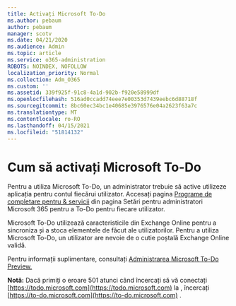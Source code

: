 ```yaml
---
title: Activați Microsoft To-Do
ms.author: pebaum
author: pebaum
manager: scotv
ms.date: 04/21/2020
ms.audience: Admin
ms.topic: article
ms.service: o365-administration
ROBOTS: NOINDEX, NOFOLLOW
localization_priority: Normal
ms.collection: Adm_O365
ms.custom: ''
ms.assetid: 339f925f-91c8-4a1d-902b-f920e58999df
ms.openlocfilehash: 516ad0ccadd74eee7e00353d7439eebc6d88718f
ms.sourcegitcommit: 8bc60ec34bc1e40685e3976576e04a2623f63a7c
ms.translationtype: MT
ms.contentlocale: ro-RO
ms.lasthandoff: 04/15/2021
ms.locfileid: "51814132"
---
```

# <a name="how-to-enable-microsoft-to-do"></a>Cum să activați Microsoft To-Do

Pentru a utiliza Microsoft To-Do, un administrator trebuie să active utilizeze aplicația pentru contul fiecărui utilizator. Accesați pagina [Programe de completare pentru &amp; servicii](https://portal.office.com/adminportal/home#/Settings/ServicesAndAddIns) din pagina Setări pentru administratori Microsoft 365 pentru a To-Do pentru fiecare utilizator.
  
Microsoft To-Do utilizează caracteristicile din Exchange Online pentru a sincroniza și a stoca elementele de făcut ale utilizatorilor. Pentru a utiliza Microsoft To-Do, un utilizator are nevoie de o cutie poștală Exchange Online validă.
  
Pentru informații suplimentare, consultați [Administrarea Microsoft To-Do Preview.](https://support.office.com/article/490c1a8c-2333-4952-8125-841afadb9620.aspx)
  
 **Notă:** Dacă primiți o eroare 501 atunci când încercați să vă conectați [https://todo.microsoft.com](https://todo.microsoft.com) la , încercați [https://to-do.microsoft.com](https://to-do.microsoft.com) .
  

